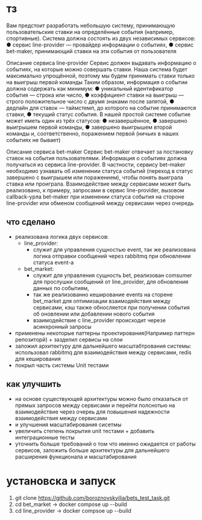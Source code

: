 # тз
 Вам предстоит разработать небольшую систему, принимающую пользовательские
 ставки на определённые события (например, спортивные).
 Система должна состоять из двух независимых сервисов:
 ● сервис line-provider — провайдер информации о событиях,
 ● сервис bet-maker, принимающий ставки на эти события от пользователя

Описание сервиса line-provider
 Сервис должен выдавать информацию о событиях, на которые можно совершать ставки.
 Наша система будет максимально упрощённой, поэтому мы будем принимать ставки
 только на выигрыш первой команды
 Таким образом, информация о событии должна содержать как минимум:
 ● уникальный идентификатор события — строка или число,
 ● коэффициент ставки на выигрыш — строго положительное число с двумя
 знаками после запятой,
 ● дедлайн для ставок — таймстемп, до которого на событие принимаются ставки,
● текущий статус события.
 В нашей простой системе событие может иметь один из трёх статусов:
 ● незавершённое,
 ● завершено выигрышем первой команды,
 ● завершено выигрышем второй команды и, соответственно, поражением первой
 (ничьих в наших событиях не бывает)

 Описание сервиса bet-maker
 Сервис bet-maker отвечает за постановку ставок на события пользователями.
 Информация о событиях должна получаться из сервиса line-provider. В частности,
 сервису bet-maker необходимо узнавать об изменении статуса событий (переход в
 статус завершено с выигрышем или поражением), чтобы понять выиграла ставка или
 проиграла.
 Взаимодействие между сервисами может быть реализовано, к примеру, запросами в
 сервис line-provider, вызовом callback-урла bet-maker при изменении статуса события
 на стороне line-provider или обменом сообщений между сервисами через очередь
## что сделано
- реализована логика двух сервисов:
  - line_provider:
    - служит для управления сущностью event, так же реализована логика отправки сообщений через rabbitmq при обновлении статуса event-a
  - bet_market:
    - служит для управления сущность bet, реализован comsumer для прослушки сообщений от line_provider, для обновления данных по событиям,
    - так же реализованно кеширование events на сторене bet_market для оптимизации взаимодействия между сервисами, кэш также обносляется при получении события об оновлении или добавлении нового события
    - взаимодействие с line_provider происходит черезе асинхронный запросы
- применены некоторые паттерны проектирования(Например паттерн репозиторй) + зазделил сервисы на слои
- заложил архитектуру для дальнейшего масштабтрования системы: использовал rabbitmq для взаимодействия между сервисами, redis для кеширования
- покрыл часть системы Unit тестами
## как улучшить
  - на основе существующей архитектуры можно было отказаться от прямых запросов между сервисами и перейти полснотью на взаимодействие через очереь для повышения надежности взаимодействия между сервисами
  - и улучшения масштабирования сисетмы
  - увеличить степень покрытия unit тестами + добавить интеграционные тесты
  - уточнить больше требований о том что именно ожидается от работы сервисов, заложить больше архитектуры для дальнейшего расширения функционала и масштабирования

# установска и запуск
1) git clone https://github.com/boroznovskyilia/bets_test_task.git
2) cd bet_market -> docker compose up --build
3) cd line_provider -> docker compsoe up --build



